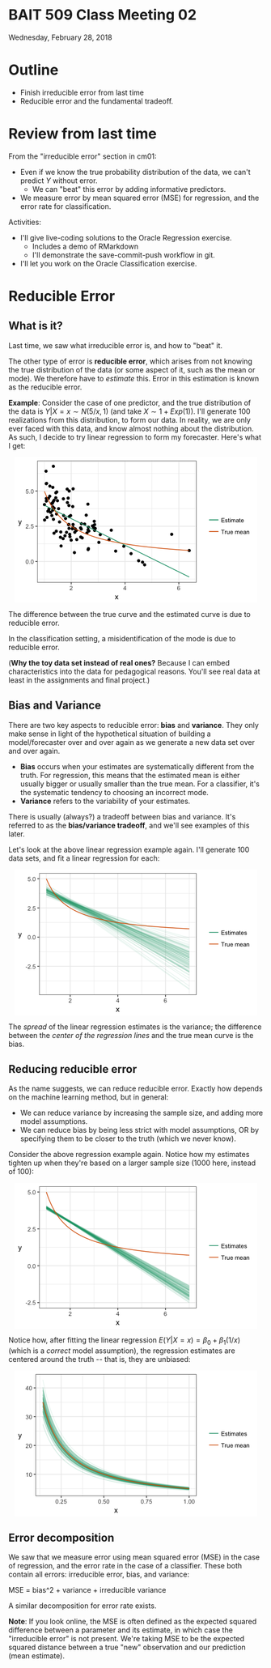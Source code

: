# BAIT 509 Class Meeting 02
Wednesday, February 28, 2018  




# Outline

- Finish irreducible error from last time
- Reducible error and the fundamental tradeoff.

# Review from last time

From the "irreducible error" section in cm01:

- Even if we know the true probability distribution of the data, we can't predict $Y$ without error.
    - We can "beat" this error by adding informative predictors.
- We measure error by mean squared error (MSE) for regression, and the error rate for classification.

Activities:

- I'll give live-coding solutions to the Oracle Regression exercise.
    - Includes a demo of RMarkdown
    - I'll demonstrate the save-commit-push workflow in git.
- I'll let you work on the Oracle Classification exercise.

# Reducible Error

## What is it?

Last time, we saw what irreducible error is, and how to "beat" it. 

The other type of error is __reducible error__, which arises from not knowing the true distribution of the data (or some aspect of it, such as the mean or mode). We therefore have to _estimate_ this. Error in this estimation is known as the reducible error. 

__Example__: Consider the case of one predictor, and the true distribution of the data is $Y|X=x \sim N(5/x, 1)$ (and take $X \sim 1+Exp(1)$). I'll generate 100 realizations from this distribution, to form our data. In reality, we are only ever faced with this data, and know almost nothing about the distribution. As such, I decide to try linear regression to form my forecaster. Here's what I get:

<img src="cm02-error_files/figure-html/unnamed-chunk-1-1.png" style="display: block; margin: auto;" />

The difference between the true curve and the estimated curve is due to reducible error. 

In the classification setting, a misidentification of the mode is due to reducible error. 

(__Why the toy data set instead of real ones?__ Because I can embed characteristics into the data for pedagogical reasons. You'll see real data at least in the assignments and final project.)

## Bias and Variance

There are two key aspects to reducible error: __bias__ and __variance__. They only make sense in light of the hypothetical situation of building a model/forecaster over and over again as we generate a new data set over and over again.

- __Bias__ occurs when your estimates are systematically different from the truth. For regression, this means that the estimated mean is either usually bigger or usually smaller than the true mean. For a classifier, it's the systematic tendency to choosing an incorrect mode.
- __Variance__ refers to the variability of your estimates.

There is usually (always?) a tradeoff between bias and variance. It's referred to as the __bias/variance tradeoff__, and we'll see examples of this later.  

Let's look at the above linear regression example again. I'll generate 100 data sets, and fit a linear regression for each:

<img src="cm02-error_files/figure-html/unnamed-chunk-2-1.png" style="display: block; margin: auto;" />

The _spread_ of the linear regression estimates is the variance; the difference between the _center of the regression lines_ and the true mean curve is the bias. 

## Reducing reducible error

As the name suggests, we can reduce reducible error. Exactly how depends on the machine learning method, but in general:

- We can reduce variance by increasing the sample size, and adding more model assumptions.
- We can reduce bias by being less strict with model assumptions, OR by specifying them to be closer to the truth (which we never know).

Consider the above regression example again. Notice how my estimates tighten up when they're based on a larger sample size (1000 here, instead of 100):

<img src="cm02-error_files/figure-html/unnamed-chunk-3-1.png" style="display: block; margin: auto;" />

Notice how, after fitting the linear regression $E(Y|X=x)=\beta_0 + \beta_1 (1/x)$ (which is a _correct_ model assumption), the regression estimates are centered around the truth -- that is, they are unbiased:

<img src="cm02-error_files/figure-html/unnamed-chunk-4-1.png" style="display: block; margin: auto;" />


## Error decomposition

We saw that we measure error using mean squared error (MSE) in the case of regression, and the error rate in the case of a classifier. These both contain all errors: irreducible error, bias, and variance:

MSE = bias^2 + variance + irreducible variance

A similar decomposition for error rate exists.

__Note__: If you look online, the MSE is often defined as the expected squared difference between a parameter and its estimate, in which case the "irreducible error" is not present. We're taking MSE to be the expected squared distance between a true "new" observation and our prediction (mean estimate). 
